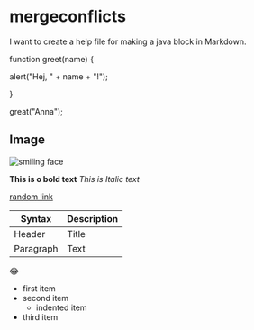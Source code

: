 # mergeconflicts

I want to create a help file for making a java block in Markdown. 


function greet(name) {

alert("Hej, " + name + "!");

}

great("Anna");

## Image
<img src="https://thumbs.dreamstime.com/b/d-cartoon-happy-funny-face-open-mouth-yellow-background-vibrant-d-cartoon-character-happy-funny-face-321061294.jpg" alt="smiling face"/>

**This is o bold text**
*This is Italic text*

[random link](https://anvilproject.org/guides/content/creating-links)

| Syntax      | Description |
| ----------- | ----------- |
| Header      | Title       |
| Paragraph   | Text        |


:joy:

- first item
- second item
    - indented item
- third item

